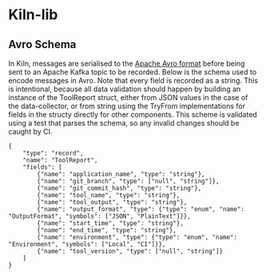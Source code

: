 # Kiln-lib

## Avro Schema
In Kiln, messages are serialised to the [Apache Avro format](https://avro.apache.org/docs/current/) before being sent to an Apache Kafka topic to be recorded. Below is the schema used to encode messages in Avro. Note that every field is recorded as a string. This is intentional, because all data validation should happen by building an instance of the ToolReport struct, either from JSON values in the case of the data-collector, or from string using the TryFrom<String> implementations for fields in the structy directly for other components. This scheme is validated using a test that parses the schema, so any invalid changes should be caught by CI.

```
{
    "type": "record",
    "name": "ToolReport",
    "fields": [
        {"name": "application_name", "type": "string"},
        {"name": "git_branch", "type": ["null", "string"]},
        {"name": "git_commit_hash", "type": "string"},
        {"name": "tool_name", "type": "string"},
        {"name": "tool_output", "type": "string"},
        {"name": "output_format", "type": {"type": "enum", "name": "OutputFormat", "symbols": ["JSON", "PlainText"]}},
        {"name": "start_time", "type": "string"},
        {"name": "end_time", "type": "string"},
        {"name": "environment", "type": {"type": "enum", "name": "Environment", "symbols": ["Local", "CI"]}},
        {"name": "tool_version", "type": ["null", "string"]}
    ]
}
```
